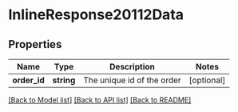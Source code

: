 # InlineResponse20112Data

## Properties
Name | Type | Description | Notes
------------ | ------------- | ------------- | -------------
**order_id** | **string** | The unique id of the order | [optional] 

[[Back to Model list]](../../README.md#documentation-for-models) [[Back to API list]](../../README.md#documentation-for-api-endpoints) [[Back to README]](../../README.md)

